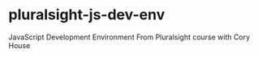 # pluralsight-js-dev-env
JavaScript Development Environment From Pluralsight course with Cory House
